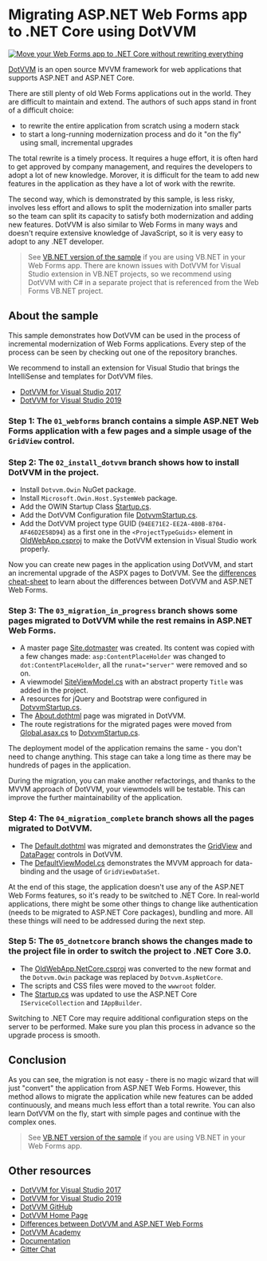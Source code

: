 # Migrating ASP.NET Web Forms app to .NET Core using DotVVM

[![Move your Web Forms app to .NET Core without rewriting everything](https://raw.githubusercontent.com/riganti/dotvvm-samples-webforms-migration/master/video_thumb.png)](https://channel9.msdn.com/Events/dotnetConf/NET-Conf-2019/B321)

[DotVVM](https://github.com/riganti/dotvvm) is an open source MVVM framework for web applications that supports ASP.NET and ASP.NET Core. 

There are still plenty of old Web Forms applications out in the world. They are difficult to maintain and extend. The authors of such apps stand in front of a difficult choice:
* to rewrite the entire application from scratch using a modern stack
* to start a long-running modernization process and do it "on the fly" using small, incremental upgrades 

The total rewrite is a timely process. It requires a huge effort, it is often hard to get approved by company management, and requires the developers to adopt a lot of new knowledge. Morover, it is difficult for the team to add new features in the application as they have a lot of work with the rewrite.

The second way, which is demonstrated by this sample, is less risky, involves less effort and allows to split the modernization into smaller parts so the team can split its capacity to satisfy both modernization and adding new features. DotVVM is also similar to Web Forms in many ways and doesn't require extensive knowledge of JavaScript, so it is very easy to adopt to any .NET developer.

> See [VB.NET version of the sample](https://github.com/riganti/dotvvm-samples-webforms-migration-vbnet) if you are using VB.NET in your Web Forms app. There are known issues with DotVVM for Visual Studio extension in VB.NET projects, so we recommend using DotVVM with C# in a separate project that is referenced from the Web Forms VB.NET project.

## About the sample

This sample demonstrates how DotVVM can be used in the process of incremental modernization of Web Forms applications. Every step of the process can be seen by checking out one of the repository branches. 

We recommend to install an extension for Visual Studio that brings the IntelliSense and templates for DotVVM files.

* [DotVVM for Visual Studio 2017](https://marketplace.visualstudio.com/items?itemName=TomasHerceg.DotVVMforVisualStudio-17892)
* [DotVVM for Visual Studio 2019](https://marketplace.visualstudio.com/items?itemName=TomasHerceg.DotVVM-VSExtension2019)

### Step 1: The `01_webforms` branch contains a simple ASP.NET Web Forms application with a few pages and a simple usage of the `GridView` control.

### Step 2: The `02_install_dotvvm` branch shows how to install DotVVM in the project.

* Install `Dotvvm.Owin` NuGet package.
* Install `Microsoft.Owin.Host.SystemWeb` package.
* Add the OWIN Startup Class [Startup.cs](https://github.com/riganti/dotvvm-samples-webforms-migration/blob/02_install_dotvvm/src/OldWebApp/OldWebApp/Startup.cs).
* Add the DotVVM Configuration file [DotvvmStartup.cs](https://github.com/riganti/dotvvm-samples-webforms-migration/blob/02_install_dotvvm/src/OldWebApp/OldWebApp/DotvvmStartup.cs).
* Add the DotVVM project type GUID (`94EE71E2-EE2A-480B-8704-AF46D2E58D94`) as a first one in the `<ProjectTypeGuids>` element in [OldWebApp.csproj](https://github.com/riganti/dotvvm-samples-webforms-migration/blob/02_install_dotvvm/src/OldWebApp/OldWebApp/OldWebApp.csproj#L12) to make the DotVVM extension in Visual Studio work properly.

Now you can create new pages in the application using DotVVM, and start an incremental upgrade of the ASPX pages to DotVVM. See the [differences cheat-sheet](https://www.dotvvm.com/webforms) to learn about the differences between DotVVM and ASP.NET Web Forms.

### Step 3: The `03_migration_in_progress` branch shows some pages migrated to DotVVM while the rest remains in ASP.NET Web Forms.

* A master page [Site.dotmaster](https://github.com/riganti/dotvvm-samples-webforms-migration/blob/03_migration_in_progress/src/OldWebApp/OldWebApp/Views/Site.dotmaster) was created. Its content was copied with a few changes made: `asp:ContentPlaceHolder` was changed to `dot:ContentPlaceHolder`, all the `runat="server"` were removed and so on. 
* A viewmodel [SiteViewModel.cs](https://github.com/riganti/dotvvm-samples-webforms-migration/blob/03_migration_in_progress/src/OldWebApp/OldWebApp/ViewModels/SiteViewModel.cs) with an abstract property `Title` was added in the project. 
* A resources for jQuery and Bootstrap were configured in [DotvvmStartup.cs](https://github.com/riganti/dotvvm-samples-webforms-migration/blob/03_migration_in_progress/src/OldWebApp/OldWebApp/DotvvmStartup.cs).
* The [About.dothtml](https://github.com/riganti/dotvvm-samples-webforms-migration/blob/03_migration_in_progress/src/OldWebApp/OldWebApp/Views/About.dothtml) page was migrated in DotVVM.
* The route registrations for the migrated pages were moved from [Global.asax.cs](https://github.com/riganti/dotvvm-samples-webforms-migration/blob/03_migration_in_progress/src/OldWebApp/OldWebApp/Global.asax.cs) to [DotvvmStartup.cs](https://github.com/riganti/dotvvm-samples-webforms-migration/blob/03_migration_in_progress/src/OldWebApp/OldWebApp/DotvvmStartup.cs).

The deployment model of the application remains the same - you don't need to change anything. This stage can take a long time as there may be hundreds of pages in the application.

During the migration, you can make another refactorings, and thanks to the MVVM approach of DotVVM, your viewmodels will be testable. This can improve the further maintainability of the application.

### Step 4: The `04_migration_complete` branch shows all the pages migrated to DotVVM.

* The [Default.dothtml](https://github.com/riganti/dotvvm-samples-webforms-migration/blob/04_migration_complete/src/OldWebApp/OldWebApp/Views/Default.dothtml) was migrated and demonstrates the [GridView](https://www.dotvvm.com/docs/controls/builtin/GridView/latest) and [DataPager](https://www.dotvvm.com/docs/controls/builtin/DataPager/latest) controls in DotVVM. 
* The [DefaultViewModel.cs](https://github.com/riganti/dotvvm-samples-webforms-migration/blob/04_migration_complete/src/OldWebApp/OldWebApp/ViewModels/DefaultViewModel.cs) demonstrates the MVVM approach for data-binding and the usage of `GridViewDataSet`.

At the end of this stage, the application doesn't use any of the ASP.NET Web Forms features, so it's ready to be switched to .NET Core.
In real-world applications, there might be some other things to change like authentication (needs to be migrated to ASP.NET Core packages), bundling and more. All these things will need to be addressed during the next step.

### Step 5: The `05_dotnetcore` branch shows the changes made to the project file in order to switch the project to .NET Core 3.0.

* The [OldWebApp.NetCore.csproj](https://github.com/riganti/dotvvm-samples-webforms-migration/blob/05_dotnetcore/src/OldWebApp/OldWebApp.NetCore/OldWebApp.NetCore.csproj) was converted to the new format and the `Dotvvm.Owin` package was replaced by `Dotvvm.AspNetCore`.
* The scripts and CSS files were moved to the `wwwroot` folder.
* The [Startup.cs](https://github.com/riganti/dotvvm-samples-webforms-migration/blob/05_dotnetcore/src/OldWebApp/OldWebApp.NetCore/Startup.cs) was updated to use the ASP.NET Core `IServiceCollection` and `IAppBuilder`.

Switching to .NET Core may require additional configuration steps on the server to be performed. Make sure you plan this process in advance so the upgrade process is smooth.

## Conclusion

As you can see, the migration is not easy - there is no magic wizard that will just "convert" the application from ASP.NET Web Forms. However, this method allows to migrate the application while new features can be added continuously, and means much less effort than a total rewrite. You can also learn DotVVM on the fly, start with simple pages and continue with the complex ones. 

> See [VB.NET version of the sample](https://github.com/riganti/dotvvm-samples-webforms-migration-vbnet) if you are using VB.NET in your Web Forms app.

## Other resources

* [DotVVM for Visual Studio 2017](https://marketplace.visualstudio.com/items?itemName=TomasHerceg.DotVVMforVisualStudio-17892)
* [DotVVM for Visual Studio 2019](https://marketplace.visualstudio.com/items?itemName=TomasHerceg.DotVVM-VSExtension2019)
* [DotVVM GitHub](https://github.com/riganti/dotvvm)
* [DotVVM Home Page](https://www.dotvvm.com)
* [Differences between DotVVM and ASP.NET Web Forms](https://www.dotvvm.com/webforms)
* [DotVVM Academy](https://academy.dotvvm.com)
* [Documentation](https://www.dotvvm.com/docs)
* [Gitter Chat](https://gitter.im/riganti/dotvvm)


 

 
